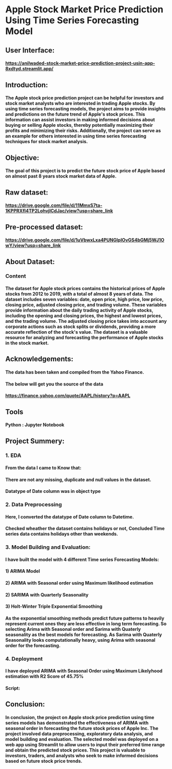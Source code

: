 # Apple Stock Market Price Prediction Using Time Series Forecasting Model
## User Interface:
#### https://anilwaded-stock-market-price-prediction-project-usin-app-8xdtyd.streamlit.app/

## Introduction: 
#### The Apple stock price prediction project can be helpful for investors and stock market analysts who are interested in trading Apple stocks. By using time series forecasting models, the project aims to provide insights and predictions on the future trend of Apple's stock prices. This information can assist investors in making informed decisions about buying or selling Apple stocks, thereby potentially maximizing their profits and minimizing their risks. Additionally, the project can serve as an example for others interested in using time series forecasting techniques for stock market analysis.

## Objective: 
#### The goal of this project is to predict the future stock price of Apple based on almost past 8 years stock market data of Apple.

## Raw dataset: 
#### https://drive.google.com/file/d/11MmxS7ta-1KPPRXfI4TP2LohvjlCdJac/view?usp=share_link

## Pre-processed dataset:
#### https://drive.google.com/file/d/1uVbwxLxa4PUNGlpIOvGS4bGMj5WJ1OwY/view?usp=share_link

## About Dataset:
### Content
#### The dataset for Apple stock prices contains the historical prices of Apple stocks from 2012 to 2019, with a total of almost 8 years of data. The dataset includes seven variables: date, open price, high price, low price, closing price, adjusted closing price, and trading volume. These variables provide information about the daily trading activity of Apple stocks, including the opening and closing prices, the highest and lowest prices, and the trading volume. The adjusted closing price takes into account any corporate actions such as stock splits or dividends, providing a more accurate reflection of the stock's value. The dataset is a valuable resource for analyzing and forecasting the performance of Apple stocks in the stock market.

## Acknowledgements:
#### The data has been taken and compiled from the Yahoo Finance.
#### The below will get you the source of the data
#### https://finance.yahoo.com/quote/AAPL/history?p=AAPL

## Tools
#### Python : Jupyter Notebook

## Project Summery:
### 1. EDA
####    From the data I came to Know that:
####    There are not any missing, duplicate and null values in the dataset.
####    Datatype of Date column was in object type

### 2. Data Preprocessing
####    Here, I converted the datatype of Date column to Datetime.
####    Checked wheather the dataset contains holidays or not, Concluded Time series data contains holidays other than weekends.

### 3. Model Building and Evaluation: 
####   I have built the model with 4 different Time series Forecasting Models:
####   1) ARIMA Model
####   2) ARIMA with Seasonal order using Maximum likelihood estimation
####   2) SARIMA with Quarterly Seasonality
####   3) Holt-Winter Triple Exponential Smoothing
####   As the exponential smoothing methods predict future patterns to heavily represent current ones they are less effective in long term forecasting. So selecting Arima with Seasonal order and Sarima with Quaterly seasonality as the best models for forecasting. As Sarima with Quaterly Seasonality looks computationally heavy, using Arima with seasonal order for the forecasting.

### 4. Deployment
####   I have deployed ARIMA with Seasonal Order using Maximum Likelyhood estimation with R2 Score of 45.75%

#### Script: 

## Conclusion:
#### In conclusion, the project on Apple stock price prediction using time series models has demonstrated the effectiveness of ARIMA with seasonal order in forecasting the future stock prices of Apple Inc. The project involved data preprocessing, exploratory data analysis, and model building and evaluation. The selected model was deployed on a web app using Streamlit to allow users to input their preferred time range and obtain the predicted stock prices. This project is valuable to investors, traders, and analysts who seek to make informed decisions based on future stock price trends.
